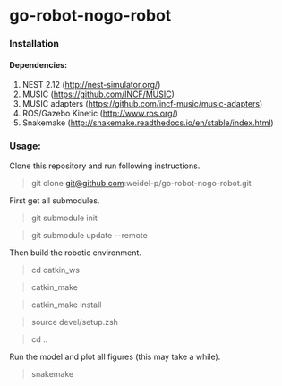 # go-robot-nogo-robot

### Installation

#### Dependencies:

1. NEST 2.12 (http://nest-simulator.org/)
2. MUSIC (https://github.com/INCF/MUSIC)
3. MUSIC adapters (https://github.com/incf-music/music-adapters)
4. ROS/Gazebo Kinetic (http://www.ros.org/)
5. Snakemake (http://snakemake.readthedocs.io/en/stable/index.html)

### Usage:

Clone this repository and run following instructions.
> git clone git@github.com:weidel-p/go-robot-nogo-robot.git

First get all submodules.
> git submodule init

> git submodule update --remote

Then build the robotic environment.
> cd catkin_ws

> catkin_make

> catkin_make install

> source devel/setup.zsh

> cd ..

Run the model and plot all figures (this may take a while).
> snakemake






